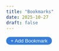 ```yaml
---
title: "Bookmarks"
date: 2025-10-27
draft: false
---
```


<link rel="stylesheet" href="https://cdn.jsdelivr.net/npm/@tabler/icons-webfont@latest/tabler-icons.min.css">

<style>
:root {
  --transition-speed: 0.25s;
}

.bookmark-section {
  border: 1.5px solid rgba(255,255,255,0.25);
  border-radius: 14px;
  padding: 12px 18px 22px 18px;
  margin-bottom: 24px;
  transition: border-color var(--transition-speed), background-color var(--transition-speed);
}
.bookmark-section.drag-over {
  border-color: #1e90ff;
  background-color: rgba(30,144,255,0.08);
}

.category-title {
  display: inline-block;
  font-size: 1.3rem;
  font-weight: 700;
  color: #fff;
  padding: 6px 14px;
  border-radius: 8px;
  margin-bottom: 10px;
}
.category-title.research { background-color: #357edd; }
.category-title.study { background-color: #4CAF50; }
.category-title.entertainment { background-color: #d67b2e; }
.category-title.tools { background-color: #7b4caf; }

.bookmark-grid {
  display: flex;
  flex-wrap: wrap;
  gap: 28px;
  justify-content: flex-start;
  min-height: 100px;
}

.bookmark-item {
  display: flex;
  flex-direction: column;
  align-items: center;
  width: 100px;
  text-align: center;
  cursor: grab;
  transition: transform 0.18s ease, opacity 0.18s ease;
  will-change: transform, opacity;
}
.bookmark-item.dragging {
  opacity: 0.4;
  transform: scale(1.05);
  cursor: grabbing;
}
.bookmark-item.placeholder {
  opacity: 0.2;
  border: 2px dashed #1e90ff;
  border-radius: 10px;
  height: 100px;
}

.bookmark-item img {
  width: 72px;
  height: 72px;
  border-radius: 12px;
  object-fit: contain;
  margin-bottom: 6px;
  filter: saturate(1.1);
}

.bookmark-name {
  font-size: 1.0rem;
  margin-bottom: 4px;
  text-align: center;
}

button {
  border: none;
  border-radius: 10px;
  padding: 3px 12px;
  font-size: 0.85rem;
  cursor: pointer;
  color: white;
  margin-top: 2px;
}
button.edit { background-color: #1d73da; }
button.delete { background-color: #e64b3b; }
button.add-btn {
  background-color: #357edd;
  margin-bottom: 20px;
}
</style>

<div>
  <button class="add-btn" onclick="addBookmark()">+ Add Bookmark</button>
  <div id="bookmark-container"></div>
</div>

<script>
// ======== 分类定义 ========
const categories = [
  { key: "research", name: "科研 / Research" },
  { key: "study", name: "学习 / Study" },
  { key: "entertainment", name: "娱乐 / Entertainment" },
  { key: "tools", name: "工具 / Tools" }
];

// ======== 高清 favicon 加载逻辑 ========
function getIcon(url) {
  try {
    const domain = new URL(url).hostname;
    const localIcon = `/bookmark-icons/${domain}.png`;
    return new Promise((resolve) => {
      const img = new Image();
      img.src = localIcon;
      img.onload = () => resolve(localIcon);
      img.onerror = () => resolve(`https://www.google.com/s2/favicons?sz=128&domain_url=${domain}`);
    });
  } catch {
    return Promise.resolve("https://www.google.com/s2/favicons?sz=128&domain_url=google.com");
  }
}

// ======== 自动分类规则 ========
function classify(title, url) {
  const lower = (title + url).toLowerCase();
  if (lower.includes("arxiv") || lower.includes("scholar") || lower.includes("wos") || lower.includes("academia"))
    return "research";
  if (lower.includes("translate") || lower.includes("edu") || lower.includes("learn") || lower.includes("study") || lower.includes("physics") || lower.includes("math"))
    return "study";
  if (lower.includes("bilibili") || lower.includes("movie") || lower.includes("video") || lower.includes("news"))
    return "entertainment";
  return "tools";
}

// ======== 从 HTML 导入书签 ========
async function fetchBookmarks() {
  const response = await fetch("/bookmarks_10_27_25.html");
  const text = await response.text();
  const parser = new DOMParser();
  const doc = parser.parseFromString(text, "text/html");
  const links = Array.from(doc.querySelectorAll("a[href]"));
  return links.map(a => ({
    title: a.textContent.trim(),
    url: a.href
  }));
}

// ======== 渲染函数 ========
async function render() {
  const container = document.getElementById("bookmark-container");
  container.innerHTML = "";

  let bookmarks = JSON.parse(localStorage.getItem("bookmarksData"));
  if (!bookmarks) {
    bookmarks = await fetchBookmarks();
    localStorage.setItem("bookmarksData", JSON.stringify(bookmarks));
  }

  const grouped = {};
  categories.forEach(cat => grouped[cat.key] = []);
  bookmarks.forEach(b => grouped[classify(b.title, b.url)].push(b));

  for (const cat of categories) {
    const section = document.createElement("div");
    section.className = "bookmark-section";
    section.dataset.category = cat.key;

    const title = document.createElement("div");
    title.className = `category-title ${cat.key}`;
    title.textContent = cat.name;
    section.appendChild(title);

    const grid = document.createElement("div");
    grid.className = "bookmark-grid";
    grid.dataset.category = cat.key;

    // 拖拽事件
    grid.addEventListener("dragover", e => {
      e.preventDefault();
      const dragging = document.querySelector(".dragging");
      const placeholder = document.querySelector(".placeholder");
      const afterElement = getDragAfterElement(grid, e.clientX, e.clientY);
      if (!placeholder) return;
      if (afterElement == null) grid.appendChild(placeholder);
      else grid.insertBefore(placeholder, afterElement);
    });

    grid.addEventListener("dragenter", () => section.classList.add("drag-over"));
    grid.addEventListener("dragleave", () => section.classList.remove("drag-over"));
    grid.addEventListener("drop", e => {
      section.classList.remove("drag-over");
      const dragged = JSON.parse(e.dataTransfer.getData("text"));
      moveBookmark(dragged, cat.key);
      const placeholder = document.querySelector(".placeholder");
      if (placeholder) placeholder.remove();
    });

    for (const b of grouped[cat.key]) {
      const item = document.createElement("div");
      item.className = "bookmark-item";
      item.draggable = true;
      item.addEventListener("dragstart", e => {
        item.classList.add("dragging");
        const placeholder = document.createElement("div");
        placeholder.className = "bookmark-item placeholder";
        item.parentNode.insertBefore(placeholder, item.nextSibling);
        e.dataTransfer.setData("text", JSON.stringify(b));
      });
      item.addEventListener("dragend", () => {
        item.classList.remove("dragging");
        const placeholder = document.querySelector(".placeholder");
        if (placeholder) placeholder.remove();
      });

      const img = document.createElement("img");
      const iconUrl = await getIcon(b.url);
      img.src = iconUrl;
      img.loading = "lazy";

      const name = document.createElement("div");
      name.className = "bookmark-name";
      name.textContent = b.title;

      const edit = document.createElement("button");
      edit.className = "edit";
      edit.textContent = "Edit";
      edit.onclick = () => editBookmark(b);

      const del = document.createElement("button");
      del.className = "delete";
      del.textContent = "Del";
      del.onclick = () => deleteBookmark(b);

      item.append(img, name, edit, del);
      grid.appendChild(item);
    }

    section.appendChild(grid);
    container.appendChild(section);
  }
}

// ======== 计算拖拽插入位置 ========
function getDragAfterElement(container, x, y) {
  const draggableElements = [...container.querySelectorAll(".bookmark-item:not(.dragging):not(.placeholder)")];
  return draggableElements.reduce(
    (closest, child) => {
      const box = child.getBoundingClientRect();
      const offset = y - box.top - box.height / 2;
      if (offset < 0 && offset > closest.offset) return { offset: offset, element: child };
      else return closest;
    },
    { offset: Number.NEGATIVE_INFINITY }
  ).element;
}

// ======== 基础操作 ========
function editBookmark(b) {
  const newName = prompt("Edit name:", b.title);
  const newUrl = prompt("Edit URL:", b.url);
  if (newName && newUrl) {
    let bookmarks = JSON.parse(localStorage.getItem("bookmarksData"));
    const idx = bookmarks.findIndex(x => x.url === b.url);
    if (idx !== -1) {
      bookmarks[idx] = { title: newName, url: newUrl };
      localStorage.setItem("bookmarksData", JSON.stringify(bookmarks));
      render();
    }
  }
}

function deleteBookmark(b) {
  if (confirm("Delete this bookmark?")) {
    let bookmarks = JSON.parse(localStorage.getItem("bookmarksData"));
    bookmarks = bookmarks.filter(x => x.url !== b.url);
    localStorage.setItem("bookmarksData", JSON.stringify(bookmarks));
    render();
  }
}

function addBookmark() {
  const name = prompt("Bookmark name:");
  const url = prompt("Bookmark URL:");
  if (name && url) {
    let bookmarks = JSON.parse(localStorage.getItem("bookmarksData")) || [];
    bookmarks.push({ title: name, url: url });
    localStorage.setItem("bookmarksData", JSON.stringify(bookmarks));
    render();
  }
}

function moveBookmark(bookmark, newCategory) {
  let bookmarks = JSON.parse(localStorage.getItem("bookmarksData")) || [];
  bookmarks = bookmarks.filter(b => b.url !== bookmark.url);
  bookmarks.push(bookmark);
  localStorage.setItem("bookmarksData", JSON.stringify(bookmarks));
  render();
}

render();
</script>
